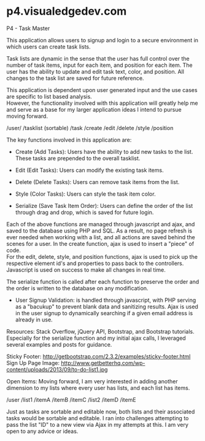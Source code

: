 p4.visualedgedev.com
====================

P4 - Task Master

This application allows users to signup and login to a secure environment in which users can create task lists.

Task lists are dynamic in the sense that the user has full control over the number of task items, input for each item,
and position for each item.  The user has the ability to update and edit task text, color, and position.  All changes to
the task list are saved for future reference.

This application is dependent upon user generated input and the use cases are specific to list based analysis.  
However, the functionality involved with this application will greatly help me and serve as a base for my larger application ideas I intend to pursue moving forward.  

/user/
	/tasklist (sortable)
		/task
			/create
			/edit
			/delete
			/style
			/position


The key functions involved in this application are:

- Create (Add Tasks): Users have the ability to add new tasks to the list.  These tasks are prepended to the overall tasklist.

- Edit (Edit Tasks): Users can modify the existing task items.

- Delete (Delete Tasks): Users can remove task items from the list.

- Style (Color Tasks): Users can style the task item color.

- Serialize (Save Task Item Order): Users can define the order of the list through drag and drop, which is saved for future login.

Each of the above functions are managed through javascript and ajax, and saved to the database using PHP and SQL.  As a result, no page refresh
is ever needed when working with a list, and all actions are saved behind the scenes for a user.  In the create function, ajax is used to insert a "piece" of code.  
For the edit, delete, style, and position functions, ajax is used to pick up the respective element id's and properties to pass back to the controllers.  Javascript is
used on success to make all changes in real time.

The serialize function is called after each function to preserve the order and the order is written to the database on any modification.

- User Signup Validation: is handled through javascript, with PHP serving as a "bacukup" to prevent blank data and sanitizing results.
Ajax is used in the user signup to dynamically searching if a given email address is already in use.

Resources:
Stack Overflow, jQuery API, Bootstrap, and Bootstrap tutorials.  Especially for the serialize function and my initial ajax calls, I leveraged several examples
and posts for guidance.

Sticky Footer: http://getbootstrap.com/2.3.2/examples/sticky-footer.html
Sign Up Page Image: http://www.getbetterhq.com/wp-content/uploads/2013/09/to-do-list1.jpg

Open Items:
Moving forward, I am very interested in adding another dimension to my lists where every user has lists, and each list has items.

/user
	/list1
		/itemA
		/itemB
		/itemC
	/list2
		/itemD
		/itemE

Just as tasks are sortable and editable now, both lists and their associated tasks would be sortable and editable.  I ran into challenges attempting
to pass the list "ID" to a new view via Ajax in my attempts at this.  I am very open to any advice or ideas.






